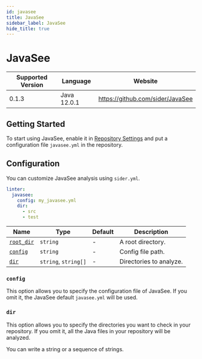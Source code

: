 ```yaml
---
id: javasee
title: JavaSee
sidebar_label: JavaSee
hide_title: true
---
```


# JavaSee

| Supported Version | Language    | Website                          |
| ----------------- | ----------- | -------------------------------- |
| 0.1.3             | Java 12.0.1 | https://github.com/sider/JavaSee |

## Getting Started

To start using JavaSee, enable it in [Repository Settings](../../getting-started/repository-settings.md) and put a configuration file `javasee.yml` in the repository.

## Configuration

You can customize JavaSee analysis using `sider.yml`.

```yaml
linter:
  javasee:
    config: my_javasee.yml
    dir:
      - src
      - test
```

| Name                                                                        | Type                 | Default | Description             |
| --------------------------------------------------------------------------- | -------------------- | ------- | ----------------------- |
| [`root_dir`](../../getting-started/custom-configuration.md#root_dir-option) | `string`             | -       | A root directory.       |
| [`config`](#config)                                                         | `string`             | -       | Config file path.       |
| [`dir`](#dir)                                                               | `string`, `string[]` | -       | Directories to analyze. |

### `config`

This option allows you to specify the configuration file of JavaSee.
If you omit it, the JavaSee default `javasee.yml` will be used.

### `dir`

This option allows you to specify the directories you want to check in your repository.
If you omit it, all the Java files in your repository will be analyzed.

You can write a string or a sequence of strings.
